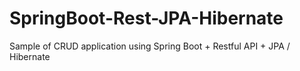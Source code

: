 # SpringBoot-Rest-JPA-Hibernate
Sample of CRUD application using Spring Boot + Restful API + JPA / Hibernate 
